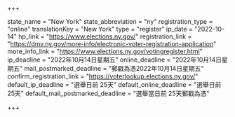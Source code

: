 +++

state_name = "New York"
state_abbreviation = "ny"
registration_type = "online"
translationKey = "New York"
type = "register"
ip_date = "2022-10-14"
hp_link = "https://www.elections.ny.gov/"
registration_link = "https://dmv.ny.gov/more-info/electronic-voter-registration-application"
more_info_link = "https://www.elections.ny.gov/votingregister.html"
ip_deadline = "2022年10月14日星期五"
online_deadline = "2022年10月14日星期五"
mail_postmarked_deadline = "郵戳為憑2022年10月14日星期五"
confirm_registration_link = "https://voterlookup.elections.ny.gov/"
default_ip_deadline = "選舉日前 25天"
default_online_deadline = "選舉日前 25天"
default_mail_postmarked_deadline = "選舉當日前 25天郵戳為憑"

+++